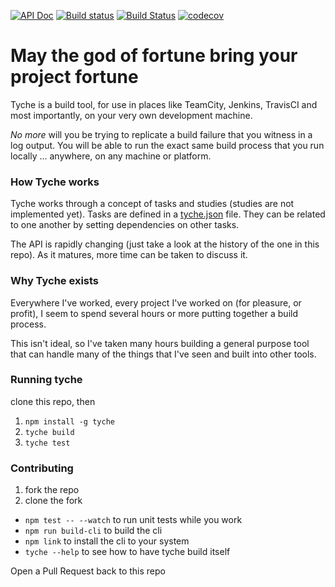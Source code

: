 [![API Doc](https://doclets.io/withinboredom/tyche/master.svg)](https://doclets.io/withinboredom/tyche/master) [![Build status](https://ci.appveyor.com/api/projects/status/g6g599g61onplq17/branch/master?svg=true)](https://ci.appveyor.com/project/withinboredom/tyche/branch/master) [![Build Status](https://travis-ci.org/withinboredom/tyche.svg?branch=master)](https://travis-ci.org/withinboredom/tyche) [![codecov](https://codecov.io/gh/withinboredom/tyche/branch/master/graph/badge.svg)](https://codecov.io/gh/withinboredom/tyche)


# May the god of fortune bring your project fortune

Tyche is a build tool, for use in places like TeamCity, Jenkins, TravisCI
and most importantly, on your very own development machine.

*No more* will you be trying to replicate a build failure that you witness
in a log output. You will be able to run the exact same build process that
you run locally ... anywhere, on any machine or platform.

### How Tyche works

Tyche works through a concept of tasks and studies (studies are not implemented
yet). Tasks are defined in a [tyche.json](./tyche.json) file. They can be
related to one another by setting dependencies on other tasks.

The API is rapidly changing (just take a look at the history of the one
in this repo). As it matures, more time can be taken to discuss it.

### Why Tyche exists

Everywhere I've worked, every project I've worked on (for pleasure, or profit),
I seem to spend several hours or more putting together a build process.

This isn't ideal, so I've taken many hours building a general purpose tool
that can handle many of the things that I've seen and built into other tools.

### Running tyche

clone this repo, then

1. `npm install -g tyche`
2. `tyche build`
3. `tyche test`

### Contributing

1. fork the repo
1. clone the fork

- `npm test -- --watch` to run unit tests while you work
- `npm run build-cli` to build the cli
- `npm link` to install the cli to your system
- `tyche --help` to see how to have tyche build itself

Open a Pull Request back to this repo
